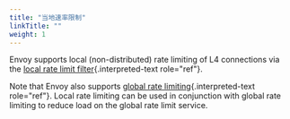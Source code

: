 ```yaml
---
title: "当地速率限制"
linkTitle: ""
weight: 1
---
```


Envoy supports local (non-distributed) rate limiting of L4 connections
via the
[local rate limit filter](config_network_filters_local_rate_limit){.interpreted-text
role="ref"}.

Note that Envoy also supports
[global rate limiting](arch_overview_global_rate_limit){.interpreted-text
role="ref"}. Local rate limiting can be used in conjunction with global
rate limiting to reduce load on the global rate limit service.
